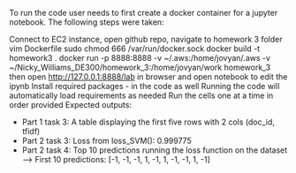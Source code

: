 To run the code user needs to first create a docker container for a jupyter notebook. The following steps were taken:

Connect to EC2 instance, open github repo, navigate to homework 3 folder
vim Dockerfile
sudo chmod 666 /var/run/docker.sock
docker build -t homework3 .
docker run -p 8888:8888 -v ~/.aws:/home/jovyan/.aws -v ~/Nicky_Williams_DE300/homework_3:/home/jovyan/work homework_3
then open http://127.0.0.1:8888/lab in browser and open notebook to edit the ipynb
Install required packages - in the code as well
Running the code will automatically load requirements as needed
Run the cells one at a time in order provided
Expected outputs:

- Part 1 task 3: A table displaying the first five rows with 2 cols (doc_id, tfidf)
- Part 2 task 3: Loss from loss_SVM(): 0.999775
- Part 2 task 4: Top 10 predictions running the loss function on the dataset --> First 10 predictions:
[-1, -1, -1, 1, -1, 1, -1, -1, 1, -1]


